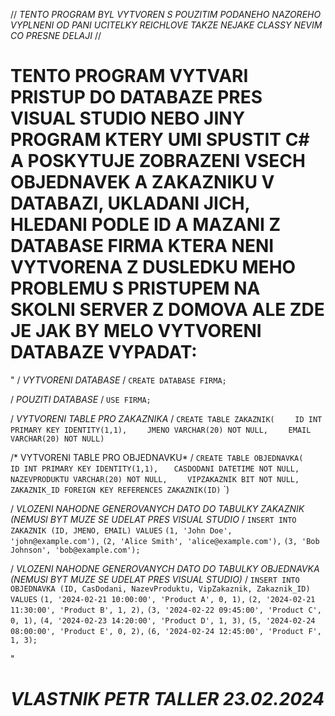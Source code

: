 // *TENTO PROGRAM BYL VYTVOREN S POUZITIM PODANEHO NAZOREHO VYPLNENI OD PANI UCITELKY REICHLOVE TAKZE NEJAKE CLASSY NEVIM CO PRESNE DELAJI* //

# TENTO PROGRAM VYTVARI PRISTUP DO DATABAZE PRES VISUAL STUDIO NEBO JINY PROGRAM KTERY UMI SPUSTIT C# A POSKYTUJE ZOBRAZENI VSECH OBJEDNAVEK A ZAKAZNIKU V DATABAZI, UKLADANI JICH, HLEDANI PODLE ID A MAZANI Z DATABASE FIRMA KTERA NENI VYTVORENA Z DUSLEDKU MEHO PROBLEMU S PRISTUPEM NA SKOLNI SERVER Z DOMOVA ALE ZDE JE JAK BY MELO VYTVORENI DATABAZE VYPADAT:
"
/ *VYTVORENI DATABASE* /
`CREATE DATABASE FIRMA;`

/ *POUZITI DATABASE* /
`USE FIRMA;`

/ *VYTVORENI TABLE PRO ZAKAZNIKA* /
`CREATE TABLE ZAKAZNIK(`
`    ID INT PRIMARY KEY IDENTITY(1,1),`
`    JMENO VARCHAR(20) NOT NULL,`
`    EMAIL VARCHAR(20) NOT NULL)`

/* VYTVORENI TABLE PRO OBJEDNAVKU* /
`CREATE TABLE OBJEDNAVKA(`
`    ID INT PRIMARY KEY IDENTITY(1,1),`
`   CASDODANI DATETIME NOT NULL,`
`    NAZEVPRODUKTU VARCHAR(20) NOT NULL,`
`    VIPZAKAZNIK BIT NOT NULL,`
`    ZAKAZNIK_ID FOREIGN KEY REFERENCES ZAKAZNIK(ID)`
`)

/ *VLOZENI NAHODNE GENEROVANYCH DATO DO TABULKY ZAKAZNIK (NEMUSI BYT MUZE SE UDELAT PRES VISUAL STUDIO* / 
`INSERT INTO ZAKAZNIK (ID, JMENO, EMAIL) VALUES`
`(1, 'John Doe', 'john@example.com'),`
`(2, 'Alice Smith', 'alice@example.com'),`
`(3, 'Bob Johnson', 'bob@example.com');`

/ *VLOZENI NAHODNE GENEROVANYCH DATO DO TABULKY OBJEDNAVKA (NEMUSI BYT MUZE SE UDELAT PRES VISUAL STUDIO)* /
`INSERT INTO OBJEDNAVKA (ID, CasDodani, NazevProduktu, VipZakaznik, Zakaznik_ID) VALUES`
`(1, '2024-02-21 10:00:00', 'Product A', 0, 1),`
`(2, '2024-02-21 11:30:00', 'Product B', 1, 2),`
`(3, '2024-02-22 09:45:00', 'Product C', 0, 1),`
`(4, '2024-02-23 14:20:00', 'Product D', 1, 3),`
`(5, '2024-02-24 08:00:00', 'Product E', 0, 2),`
`(6, '2024-02-24 12:45:00', 'Product F', 1, 3);`

"

# *VLASTNIK PETR TALLER 23.02.2024*
